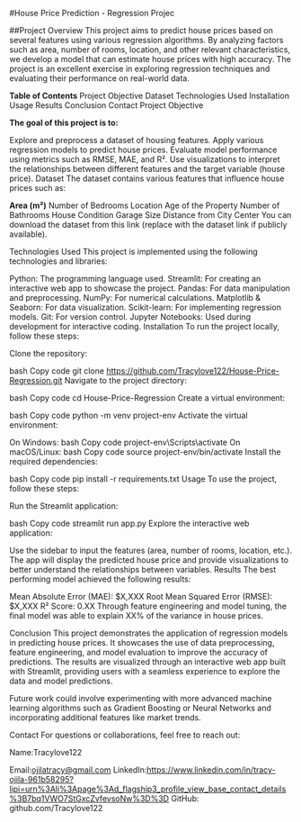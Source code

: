 #House Price Prediction - Regression Projec

##Project Overview
This project aims to predict house prices based on several features using various regression algorithms. By analyzing factors such as area, number of rooms, location, and other relevant characteristics, we develop a model that can estimate house prices with high accuracy. The project is an excellent exercise in exploring regression techniques and evaluating their performance on real-world data.

**Table of Contents**
Project Objective
Dataset
Technologies Used
Installation
Usage
Results
Conclusion
Contact
Project Objective

**The goal of this project is to:**

Explore and preprocess a dataset of housing features.
Apply various regression models to predict house prices.
Evaluate model performance using metrics such as RMSE, MAE, and R².
Use visualizations to interpret the relationships between different features and the target variable (house price).
Dataset
The dataset contains various features that influence house prices such as:

**Area (m²)**
Number of Bedrooms
Location
Age of the Property
Number of Bathrooms
House Condition
Garage Size
Distance from City Center
You can download the dataset from this link (replace with the dataset link if publicly available).

Technologies Used
This project is implemented using the following technologies and libraries:

Python: The programming language used.
Streamlit: For creating an interactive web app to showcase the project.
Pandas: For data manipulation and preprocessing.
NumPy: For numerical calculations.
Matplotlib & Seaborn: For data visualization.
Scikit-learn: For implementing regression models.
Git: For version control.
Jupyter Notebooks: Used during development for interactive coding.
Installation
To run the project locally, follow these steps:

Clone the repository:

bash
Copy code
git clone https://github.com/Tracylove122/House-Price-Regression.git
Navigate to the project directory:

bash
Copy code
cd House-Price-Regression
Create a virtual environment:

bash
Copy code
python -m venv project-env
Activate the virtual environment:

On Windows:
bash
Copy code
project-env\Scripts\activate
On macOS/Linux:
bash
Copy code
source project-env/bin/activate
Install the required dependencies:

bash
Copy code
pip install -r requirements.txt
Usage
To use the project, follow these steps:

Run the Streamlit application:

bash
Copy code
streamlit run app.py
Explore the interactive web application:

Use the sidebar to input the features (area, number of rooms, location, etc.).
The app will display the predicted house price and provide visualizations to better understand the relationships between variables.
Results
The best performing model achieved the following results:

Mean Absolute Error (MAE): $X,XXX
Root Mean Squared Error (RMSE): $X,XXX
R² Score: 0.XX
Through feature engineering and model tuning, the final model was able to explain XX% of the variance in house prices.

Conclusion
This project demonstrates the application of regression models in predicting house prices. It showcases the use of data preprocessing, feature engineering, and model evaluation to improve the accuracy of predictions. The results are visualized through an interactive web app built with Streamlit, providing users with a seamless experience to explore the data and model predictions.

Future work could involve experimenting with more advanced machine learning algorithms such as Gradient Boosting or Neural Networks and incorporating additional features like market trends.

Contact
For questions or collaborations, feel free to reach out:

Name:Tracylove122

Email:ojilatracy@gmail.com
LinkedIn:https://www.linkedin.com/in/tracy-ojila-961b58295?lipi=urn%3Ali%3Apage%3Ad_flagship3_profile_view_base_contact_details%3B7bq1VWO7StGxcZvfevsoNw%3D%3D
GitHub: github.com/Tracylove122

